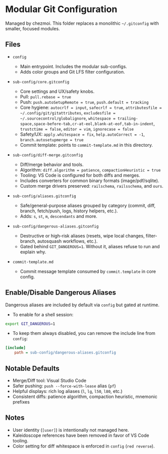 # Modular Git Configuration

Managed by chezmoi. This folder replaces a monolithic `~/.gitconfig` with smaller, focused modules.

## Files

- `config`
  - Main entrypoint. Includes the modular sub-configs.
  - Adds color groups and Git LFS filter configuration.

- `sub-config/core.gitconfig`
  - Core settings and UX/safety knobs.
  - Pull: `pull.rebase = true`
  - Push: `push.autoSetupRemote = true`, `push.default = tracking`
  - Core hygiene: `autocrlf = input`, `safecrlf = true`, `attributesfile = ~/.config/git/gitattributes`,
    `excludesfile = ~/.sourcecontrol/globalignore`, `whitespace = trailing-space,space-before-tab,cr-at-eol,blank-at-eof,tab-in-indent`,
    `trustctime = false`, `editor = vim`, `ignorecase = false`
  - Safety/UX: `apply.whitespace = fix`, `help.autoCorrect = -1`, `branch.autosetupmerge = true`
  - Commit template: points to `commit-template.md` in this directory.

- `sub-config/diff-merge.gitconfig`
  - Diff/merge behavior and tools.
  - Algorithm: `diff.algorithm = patience`, `compactionHeuristic = true`
  - Tooling: VS Code is configured for both diffs and merges.
  - Includes converters for common binary formats (image/pdf/sqlite).
  - Custom merge drivers preserved: `railschema`, `railsschema`, and `ours`.

- `sub-config/aliases.gitconfig`
  - Safe/general-purpose aliases grouped by category (commit, diff, branch, fetch/push, logs, history helpers, etc.).
  - Adds: `s`, `st`, `m`, `descendants` and more.

- `sub-config/dangerous-aliases.gitconfig`
  - Destructive or high-risk aliases (resets, wipe local changes, filter-branch, autosquash workflows, etc.).
  - Gated behind `GIT_DANGEROUS=1`. Without it, aliases refuse to run and explain why.

- `commit-template.md`
  - Commit message template consumed by `commit.template` in core config.

## Enable/Disable Dangerous Aliases

Dangerous aliases are included by default via `config` but gated at runtime.

- To enable for a shell session:

```sh
export GIT_DANGEROUS=1
```

- To keep them always disabled, you can remove the include line from `config`:

```ini
[include]
    path = sub-config/dangerous-aliases.gitconfig
```

## Notable Defaults

- Merge/Diff tool: Visual Studio Code
- Safer pushing: `push --force-with-lease` alias (`pf`)
- Helpful displays: rich log aliases (`l`, `lg`, `l50`, `l80`, etc.)
- Consistent diffs: patience algorithm, compaction heuristic, mnemonic prefixes

## Notes

- User identity (`[user]`) is intentionally not managed here.
- Kaleidoscope references have been removed in favor of VS Code tooling.
- Color setting for diff whitespace is enforced in `config` (`red reverse`).
